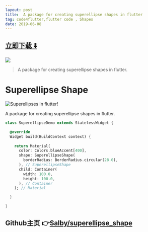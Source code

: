```yaml
---
layout: post
title:  A package for creating superellipse shapes in flutter
tag: code4flutter,flutter code , Shapes
date: 2019-06-08
---
```


 


## [立即下载 ️⬇️ ](https://codeload.github.com/Salby/superellipse_shape/zip/master) 


 
![](https://flutterawesome.com/content/images/2019/01/Superellipse-Shape.jpg)
 
>
> A package for creating superellipse shapes in flutter.
>

 
# Superellipse Shape

![Superellipses in flutter!](https://i.imgur.com/HbfbgBL.png)

A package for creating superellipse shapes in flutter.

```dart
class SuperellipseDemo extends StatelessWidget {

  @override
  Widget build(BuildContext context) {
    
    return Material(
      color: Colors.blueAccent[400],
      shape: SuperellipseShape(
        borderRadius: BorderRadius.circular(28.0),
      ), // SuperellipseShape
      child: Container(
        width: 100.0,
        height: 100.0,
      ), // Container
    ); // Material

  }

}
```

## Github主页 👉[Salby/superellipse_shape](http://github.com/Salby/superellipse_shape)